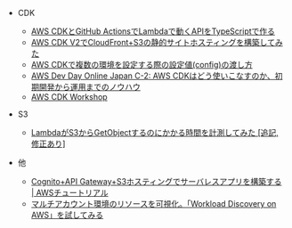 * CDK
    * [AWS CDKとGitHub ActionsでLambdaで動くAPIをTypeScriptで作る](https://tech.smartcamp.co.jp/entry/gh-action-and-cdk)
    * [AWS CDK V2でCloudFront+S3の静的サイトホスティングを構築してみた](https://dev.classmethod.jp/articles/i-tried-building-cloudfronts3-static-site-hosting-with-aws-cdk-v2/)
    * [AWS CDKで複数の環境を設定する際の設定値(config)の渡し方](https://dev.classmethod.jp/articles/aws-cdk-multi-environment-config/)
    * [AWS Dev Day Online Japan C-2: AWS CDKはどう使いこなすのか、初期開発から運用までのノウハウ](https://www.youtube.com/watch?v=xLrCEHEYcCM)
    * [AWS CDK Workshop](https://cdkworkshop.com/ja/)
* S3
    * [LambdaがS3からGetObjectするのにかかる時間を計測してみた [追記, 修正あり]](https://dev.classmethod.jp/articles/mesure-download-time-of-get-object-from-s3-on-lambda/)

* 他
    * [Cognito+API Gateway+S3ホスティングでサーバレスアプリを構築する | AWSチュートリアル](https://www.bioerrorlog.work/entry/aws-serverless-tutorial)
    * [マルチアカウント環境のリソースを可視化。「Workload Discovery on AWS」を試してみる](https://aws.amazon.com/jp/builders-flash/202209/workload-discovery-on-aws/?awsf.filter-name=*all)
